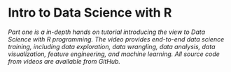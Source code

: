 # Intro to Data Science with R

*Part one is a in-depth hands on tutorial introducing the view to Data Science with R programming. The video provides end-to-end data science training, including data exploration, data wrangling, data analysis, data visualization,  feature engineering, and machine learning. All source code from videos are available from GitHub.*
